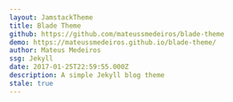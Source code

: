 ```yaml
---
layout: JamstackTheme
title: Blade Theme
github: https://github.com/mateussmedeiros/blade-theme
demo: https://mateussmedeiros.github.io/blade-theme/
author: Mateus Medeiros
ssg: Jekyll
date: 2017-01-25T22:59:55.000Z
description: A simple Jekyll blog theme
stale: true
---
```

